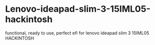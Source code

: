 # Lenovo-ideapad-slim-3-15IML05-hackintosh
functional, ready to use, perfect efi for lenovo ideapad slim 3 15IML05 HACKINTOSH
